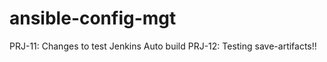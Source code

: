 # ansible-config-mgt

PRJ-11: Changes to test Jenkins Auto build
PRJ-12: Testing save-artifacts!!



